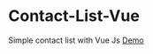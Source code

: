 # Contact-List-Vue
Simple contact list with Vue Js
<a href="https://codepen.io/SlavaJamm/pen/VGzayQ">Demo</a>
